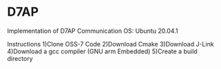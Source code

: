 # D7AP
Implementation of D7AP Communication
OS: Ubuntu 20.04.1

Instructions
1)Clone OSS-7 Code
2)Download Cmake
3)Download J-Link
4)Download a gcc compiler (GNU arm Embedded)
5)Create a build directory
